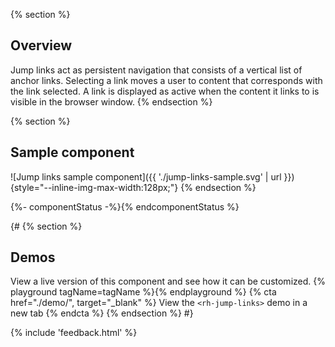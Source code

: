 {% section %}
  ## Overview

  Jump links act as persistent navigation that consists of a vertical list of 
  anchor links. Selecting a link moves a user to content that corresponds with 
  the link selected. A link is displayed as active when the content it links to 
  is visible in the browser window.
{% endsection %}

{% section %}
  ## Sample component

  ![Jump links sample component]({{ './jump-links-sample.svg' | 
  url }}){style="--inline-img-max-width:128px;"}
{% endsection %}

{%- componentStatus -%}{% endcomponentStatus %}

{#
{% section %}
  ## Demos
  View a live version of this component and see how it can be customized.
  {% playground tagName=tagName %}{% endplayground %}
  {% cta href="./demo/", target="_blank" %}
    View the `<rh-jump-links>` demo in a new tab
  {% endcta %}
{% endsection %}
#}

{% include 'feedback.html' %}
